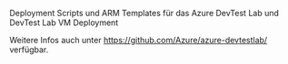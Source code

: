 Deployment Scripts und ARM Templates für das Azure DevTest Lab und DevTest Lab VM Deployment

Weitere Infos auch unter https://github.com/Azure/azure-devtestlab/ verfügbar.
